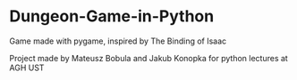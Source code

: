 # Dungeon-Game-in-Python
Game made with pygame, inspired by The Binding of Isaac

Project made by Mateusz Bobula and Jakub Konopka for python lectures at AGH UST
